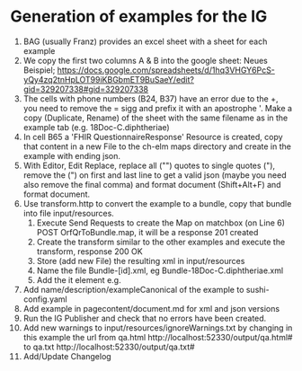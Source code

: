 # Generation of examples for the IG

1. BAG (usually Franz) provides an excel sheet with a sheet for each example
2. We copy the first two columns A & B into the google sheet: Neues Beispiel;
   https://docs.google.com/spreadsheets/d/1hq3VHGY6PcS-yQy4zq2tnHpLOT99iKBGbmET9BuSaeY/edit?gid=329207338#gid=329207338
3. The cells with phone numbers (B24, B37) have an error due to the +, you need to remove the = sigg and prefix it with an apostrophe '. Make a copy (Duplicate, Rename) of the sheet with the same filename as in the example tab (e.g. 18Doc-C.diphtheriae)
4. In cell B65 a 'FHIR QuestionnaireResponse' Resource is created, copy that content in a new File to the ch-elm maps directory and create in the example with ending json.
6. With Editor, Edit Replace, replace all ("") quotes to single quotes ("), remove the (") on first and last line to get a valid json (maybe you need also remove the final comma) and format document (Shift+Alt+F) and format document.
7. Use transform.http to convert the example to a bundle, copy that bundle into file input/resources.
   1. Execute Send Requests to create the Map on matchbox (on Line 6) POST OrfQrToBundle.map, it will be a response 201 created
   2. Create the transform similar to the other examples and execute the transform, response 200 OK
   3. Store (add new File) the resulting xml in input/resources
   4. Name the file Bundle-[id].xml, eg Bundle-18Doc-C.diphtheriae.xml
   5. Add the it element <id value="[id]" /> e.g. <id value="18Doc-C.diphtheriae" />
8. Add name/description/exampleCanonical of the example to sushi-config.yaml
9. Add example in pagecontent/document.md for xml and json versions
10. Run the IG Publisher and check that no errors have been created.
11. Add new warnings to input/resources/ignoreWarnings.txt by changing in this example the url from qa.html http://localhost:52330/output/qa.html# to qa.txt http://localhost:52330/output/qa.txt#
12. Add/Update Changelog